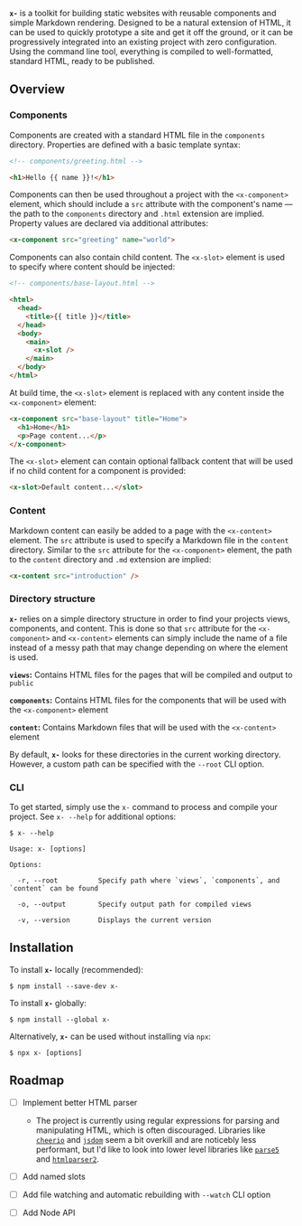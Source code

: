 **`x-`** is a toolkit for building static websites with reusable components and simple Markdown rendering. Designed to 
be a natural extension of HTML, it can be used to quickly prototype a site and get it off the ground, or it can be 
progressively integrated into an existing project with zero configuration. Using the command line tool, 
everything is compiled to well-formatted, standard HTML, ready to be published.

## Overview

### Components
Components are created with a standard HTML file in the `components` directory. Properties are defined with a basic 
template syntax:

```html
<!-- components/greeting.html -->

<h1>Hello {{ name }}!</h1>
```

Components can then be used throughout a project with the `<x-component>` element, which should include a `src` 
attribute with the component's name ― the path to the `components` directory and `.html` extension 
are implied. Property values are declared via additional attributes:

```html
<x-component src="greeting" name="world">
```

Components can also contain child content. The `<x-slot>` element is used to specify where content should be injected:

```html
<!-- components/base-layout.html -->

<html>
  <head>
    <title>{{ title }}</title>
  </head>
  <body>
    <main>
      <x-slot />
    </main>
  </body>
</html>
```

At build time, the `<x-slot>` element is replaced with any content inside the `<x-component>` element:

```html
<x-component src="base-layout" title="Home">
  <h1>Home</h1>
  <p>Page content...</p>
</x-component>
```

The `<x-slot>` element can contain optional fallback content that will be used if no child content for a component 
is provided:

```html
<x-slot>Default content...</slot>
```

### Content
Markdown content can easily be added to a page with the `<x-content>` element. The `src` attribute is used to specify a 
Markdown file in the `content` directory. Similar to the `src` attribute for the `<x-component>` element, the path to 
the `content` directory and `.md` extension are implied:

```html
<x-content src="introduction" />
```

### Directory structure
**`x-`** relies on a simple directory structure in order to find your projects views, components, and content. This is 
done so that `src` attribute for the `<x-component>` and `<x-content>` elements can simply include the name of a file 
instead of a messy path that may change depending on where the element is used.

**`views`:** Contains HTML files for the pages that will be compiled and output to `public`

**`components`:** Contains HTML files for the components that will be used with the `<x-component>` element

**`content`:** Contains Markdown files that will be used with the `<x-content>` element

By default, **`x-`** looks for these directories in the current working directory. However, a custom path can be specified 
with the `--root` CLI option.

### CLI
To get started, simply use the `x-` command to process and compile your project. See `x- --help` for 
additional options:

```
$ x- --help

Usage: x- [options]

Options:

  -r, --root          Specify path where `views`, `components`, and `content` can be found

  -o, --output        Specify output path for compiled views

  -v, --version       Displays the current version

```

## Installation
To install **`x-`** locally (recommended):

```
$ npm install --save-dev x-
```

To install **`x-`** globally:

```
$ npm install --global x-
```

Alternatively, **`x-`** can be used without installing via `npx`:

```
$ npx x- [options]
```

## Roadmap

- [ ] Implement better HTML parser
  - The project is currently using regular expressions for parsing and manipulating HTML,
    which is often discouraged. Libraries like [`cheerio`](https://github.com/cheeriojs/cheerio) and 
    [`jsdom`](https://github.com/jsdom/jsdom) seem a bit overkill and are noticebly less performant, but I'd like to 
    look into lower level libraries like [`parse5`](https://github.com/inikulin/parse5) and 
    [`htmlparser2`](https://github.com/fb55/htmlparser2).

- [ ] Add named slots 

- [ ] Add file watching and automatic rebuilding with `--watch` CLI option

- [ ] Add Node API